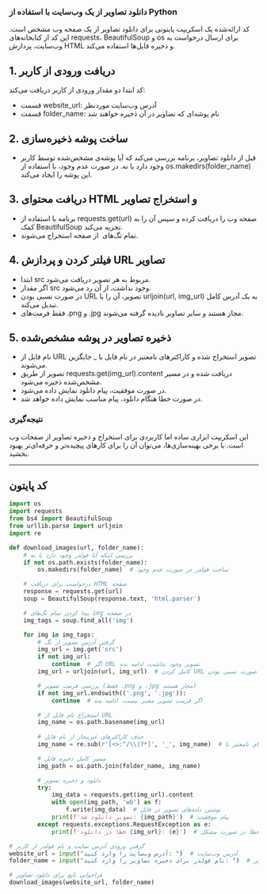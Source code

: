 ### دانلود تصاویر از یک وب‌سایت با استفاده از Python
کد ارائه‌شده یک اسکریپت پایتونی برای دانلود تصاویر از یک صفحه وب مشخص است. این کد از کتابخانه‌های requests، BeautifulSoup و os برای ارسال درخواست به وب‌سایت، پردازش HTML و ذخیره فایل‌ها استفاده می‌کند.

## 1. دریافت ورودی از کاربر
کد ابتدا دو مقدار ورودی از کاربر دریافت می‌کند:
- قسمت website_url: آدرس وب‌سایت موردنظر
- قسمت folder_name: نام پوشه‌ای که تصاویر در آن ذخیره خواهند شد
## 2.  ساخت پوشه ذخیره‌سازی
- قبل از دانلود تصاویر، برنامه بررسی می‌کند که آیا پوشه‌ی مشخص‌شده توسط کاربر وجود دارد یا نه. در صورت عدم وجود، با استفاده از os.makedirs(folder_name) این پوشه را ایجاد می‌کند.
## 3. دریافت محتوای HTML و استخراج تصاویر
- برنامه با استفاده از requests.get(url) صفحه وب را دریافت کرده و سپس آن را به کمک BeautifulSoup تجزیه می‌کند.
- تمام تگ‌های <img> از صفحه استخراج می‌شوند.
## 4. فیلتر کردن و پردازش URL تصاویر
- ابتدا src مربوط به هر تصویر دریافت می‌شود.
- اگر مقدار src وجود نداشت، از آن رد می‌شود.
- در صورت نسبی بودن URL تصویر، آن را با urljoin(url, img_url) به یک آدرس کامل تبدیل می‌کند.
- فقط فرمت‌های .png و .jpg مجاز هستند و سایر تصاویر نادیده گرفته می‌شوند.
## 5. ذخیره تصاویر در پوشه مشخص‌شده
- نام فایل از URL تصویر استخراج شده و کاراکترهای نامعتبر در نام فایل با _ جایگزین می‌شوند.
- تصویر از طریق requests.get(img_url).content دریافت شده و در مسیر مشخص‌شده ذخیره می‌شود.
- در صورت موفقیت، پیام دانلود نمایش داده می‌شود.
- در صورت خطا هنگام دانلود، پیام مناسب نمایش داده خواهد شد.
### نتیجه‌گیری
این اسکریپت ابزاری ساده اما کاربردی برای استخراج و ذخیره تصاویر از صفحات وب است. با برخی بهینه‌سازی‌ها، می‌توان آن را برای کارهای پیچیده‌تر و حرفه‌ای‌تر بهبود بخشید.
<hr>

## کد پایتون
```python
import os
import requests
from bs4 import BeautifulSoup
from urllib.parse import urljoin
import re

def download_images(url, folder_name):
    # بررسی اینکه آیا فولدر وجود دارد یا نه
    if not os.path.exists(folder_name):
        os.makedirs(folder_name)  # ساخت فولدر در صورت عدم وجود

    # درخواست برای دریافت HTML صفحه
    response = requests.get(url)
    soup = BeautifulSoup(response.text, 'html.parser')

    # پیدا کردن تمام تگ‌های img در صفحه
    img_tags = soup.find_all('img')

    for img in img_tags:
        # گرفتن آدرس تصویر از تگ
        img_url = img.get('src')
        if not img_url:
            continue  # اگر URL تصویر وجود نداشت، ادامه بده
        img_url = urljoin(url, img_url)  # کامل کردن URL تصویر در صورت نسبی بودن

        # بررسی فرمت تصویر (فقط .png و .jpg مجاز هستند)
        if not img_url.endswith(('.png', '.jpg')):
            continue  # اگر فرمت تصویر معتبر نیست، ادامه بده

        # استخراج نام فایل از URL
        img_name = os.path.basename(img_url)
        
        # حذف کاراکترهای غیرمجاز از نام فایل
        img_name = re.sub(r'[<>:"/\\|?*]', '_', img_name)  # جایگزینی کاراکترهای نامعتبر با '_'

        # مسیر کامل ذخیره فایل
        img_path = os.path.join(folder_name, img_name)

        # دانلود و ذخیره تصویر
        try:
            img_data = requests.get(img_url).content
            with open(img_path, 'wb') as f:
                f.write(img_data)  # نوشتن داده‌های تصویر در فایل
            print(f'تصویر دانلود شد: {img_path}')  # پیام موفقیت
        except requests.exceptions.RequestException as e:
            print(f'خطا در دانلود {img_url}: {e}')  # پیام خطا در صورت مشکل

# گرفتن ورودی آدرس سایت و نام فولدر از کاربر
website_url = input("آدرس وب‌سایت را وارد کنید: ")  # آدرس وب‌سایت
folder_name = input("نام فولدر برای ذخیره تصاویر را وارد کنید: ")  # نام فولدر برای ذخیره تصاویر

# فراخوانی تابع برای دانلود تصاویر
download_images(website_url, folder_name)

```
